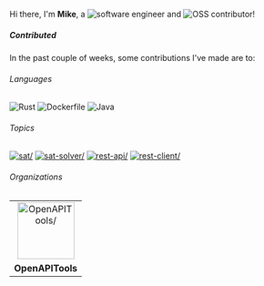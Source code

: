 Hi there, I'm **Mike**, a ![software engineer](https://img.shields.io/static/v1?style=flat-square&label=&message=software%20engineer&color=navy) and ![OSS contributor](https://img.shields.io/static/v1?style=flat-square&label=&message=OSS%20contributor&color=navy)!

##### Contributed

In the past couple of weeks, some contributions I've made are to:

###### Languages

![Rust](https://img.shields.io/static/v1?logo=Rust&logoColor=%23333&style=flat-square&label=&message=Rust&color=%23dea584) ![Dockerfile](https://img.shields.io/static/v1?logo=Dockerfile&logoColor=%23fff&style=flat-square&label=&message=Dockerfile&color=%23384d54) ![Java](https://img.shields.io/static/v1?logo=Java&logoColor=%23fff&style=flat-square&label=&message=Java&color=%23b07219)

###### Topics

<a href="https://github.com/topics/sat"><img src="https://img.shields.io/static/v1?style=flat-square&label=&message=sat&color=blue" alt=sat/></a> <a href="https://github.com/topics/sat-solver"><img src="https://img.shields.io/static/v1?style=flat-square&label=&message=sat-solver&color=blue" alt=sat-solver/></a> <a href="https://github.com/topics/rest-api"><img src="https://img.shields.io/static/v1?style=flat-square&label=&message=rest-api&color=blue" alt=rest-api/></a> <a href="https://github.com/topics/rest-client"><img src="https://img.shields.io/static/v1?style=flat-square&label=&message=rest-client&color=blue" alt=rest-client/></a>

###### Organizations


<table>
  <tbody>
    <tr>
    <td align="center"><a href="https://github.com/OpenAPITools"><img width="100" src="https://avatars.githubusercontent.com/u/37325267?v=4" alt=OpenAPITools/></a></td>
    </tr>
    <tr>
    <td align="center"><strong>OpenAPITools</strong></td>
    </tr>
  </tbody>
</table>

